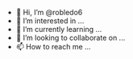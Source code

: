 - 👋 Hi, I’m @robledo6
- 👀 I’m interested in ...
- 🌱 I’m currently learning ...
- 💞️ I’m looking to collaborate on ...
- 📫 How to reach me ...

<!---
robledo6/robledo6 is a ✨ special ✨ repository because its `README.md` (this file) appears on your GitHub profile.
You can click the Preview link to take a look at your changes.
---
